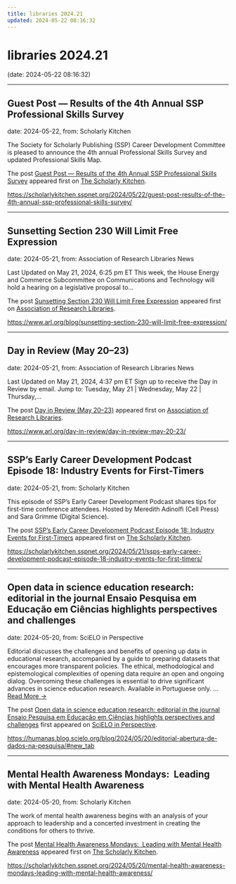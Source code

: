 ```yaml
---
title: libraries 2024.21
updated: 2024-05-22 08:16:32
---
```


# libraries 2024.21

(date: 2024-05-22 08:16:32)

---

## Guest Post — Results of the 4th Annual SSP Professional Skills Survey

date: 2024-05-22, from: Scholarly Kitchen

<p>The Society for Scholarly Publishing (SSP) Career Development Committee is pleased to announce the 4th annual Professional Skills Survey and updated Professional Skills Map.</p>
<p>The post <a href="https://scholarlykitchen.sspnet.org/2024/05/22/guest-post-results-of-the-4th-annual-ssp-professional-skills-survey/">Guest Post &#8212; Results of the 4th Annual SSP Professional Skills Survey</a> appeared first on <a href="https://scholarlykitchen.sspnet.org">The Scholarly Kitchen</a>.</p>
 

<https://scholarlykitchen.sspnet.org/2024/05/22/guest-post-results-of-the-4th-annual-ssp-professional-skills-survey/>

---

## Sunsetting Section 230 Will Limit Free Expression

date: 2024-05-21, from: Association of Research Libraries News

<p>Last Updated on May 21, 2024, 6:25 pm ET This week, the House Energy and Commerce Subcommittee on Communications and Technology will hold a hearing on a legislative proposal to...</p>
<p>The post <a href="https://www.arl.org/blog/sunsetting-section-230-will-limit-free-expression/">Sunsetting Section 230 Will Limit Free Expression</a> appeared first on <a href="https://www.arl.org">Association of Research Libraries</a>.</p>
 

<https://www.arl.org/blog/sunsetting-section-230-will-limit-free-expression/>

---

## Day in Review (May 20–23)

date: 2024-05-21, from: Association of Research Libraries News

<p>Last Updated on May 21, 2024, 4:37 pm ET Sign up to receive the Day in Review by email. Jump to: Tuesday, May 21 &#124; Wednesday, May 22 &#124; Thursday,...</p>
<p>The post <a href="https://www.arl.org/day-in-review/day-in-review-may-20-23/">Day in Review (May 20–23)</a> appeared first on <a href="https://www.arl.org">Association of Research Libraries</a>.</p>
 

<https://www.arl.org/day-in-review/day-in-review-may-20-23/>

---

## SSP’s Early Career Development Podcast Episode 18: Industry Events for First-Timers

date: 2024-05-21, from: Scholarly Kitchen

<p>This episode of SSP’s Early Career Development Podcast shares tips for first-time conference attendees. Hosted by Meredith Adinolfi (Cell Press) and Sara Grimme (Digital Science).</p>
<p>The post <a href="https://scholarlykitchen.sspnet.org/2024/05/21/ssps-early-career-development-podcast-episode-18-industry-events-for-first-timers/">SSP&#8217;s Early Career Development Podcast Episode 18: Industry Events for First-Timers</a> appeared first on <a href="https://scholarlykitchen.sspnet.org">The Scholarly Kitchen</a>.</p>
 

<https://scholarlykitchen.sspnet.org/2024/05/21/ssps-early-career-development-podcast-episode-18-industry-events-for-first-timers/>

---

## Open data in science education research: editorial in the journal Ensaio Pesquisa em Educação em Ciências highlights perspectives and challenges

date: 2024-05-20, from: SciELO in Perspective

<p>Editorial discusses the challenges and benefits of opening up data in educational research, accompanied by a guide to preparing datasets that encourages more transparent policies. The ethical, methodological and epistemological complexities of opening data require an open and ongoing dialog. Overcoming these challenges is essential to drive significant advances in science education research. Available in Portuguese only. <span class="ellipsis">&#8230;</span> <span class="more-link-wrap"><a href="https://humanas.blog.scielo.org/blog/2024/05/20/editorial-abertura-de-dados-na-pesquisa/#new_tab" class="more-link"><span>Read More &#8594;</span></a></span></p>
<p>The post <a href="https://humanas.blog.scielo.org/blog/2024/05/20/editorial-abertura-de-dados-na-pesquisa/#new_tab">Open data in science education research: editorial in the journal Ensaio Pesquisa em Educação em Ciências highlights perspectives and challenges</a> first appeared on <a href="https://blog.scielo.org/en">SciELO in Perspective</a>.</p> 

<https://humanas.blog.scielo.org/blog/2024/05/20/editorial-abertura-de-dados-na-pesquisa/#new_tab>

---

## Mental Health Awareness Mondays:  Leading with Mental Health Awareness

date: 2024-05-20, from: Scholarly Kitchen

<p>The work of mental health awareness begins with an analysis of your approach to leadership and a concerted investment in creating the conditions for others to thrive.</p>
<p>The post <a href="https://scholarlykitchen.sspnet.org/2024/05/20/mental-health-awareness-mondays-leading-with-mental-health-awareness/">Mental Health Awareness Mondays:  Leading with Mental Health Awareness</a> appeared first on <a href="https://scholarlykitchen.sspnet.org">The Scholarly Kitchen</a>.</p>
 

<https://scholarlykitchen.sspnet.org/2024/05/20/mental-health-awareness-mondays-leading-with-mental-health-awareness/>

